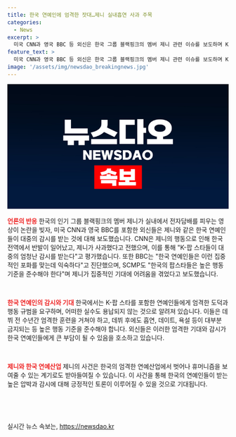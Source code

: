 ```yaml
---
title: 한국 연예인에 엄격한 잣대…제니 실내흡연 사과 주목
categories:
  - News
excerpt: >
  미국 CNN과 영국 BBC 등 외신은 한국 그룹 블랙핑크의 멤버 제니 관련 이슈를 보도하며 K-팝 스타들이 대중의 엄청난 감시를 받는다고 지적했다. 이와 관련해 제니가 사과한 사실과 함께 한국 연예인들이 엄격한 도덕·행동 규범을 준수해야 하는 압력을 다루고 있다. 홍콩 사우스차이나모닝포스트(SCMP)도 한국의 팝스타들은 데뷔 전 수년간 엄격한 훈련을 받는데, 데뷔 초기에는 흡연, 데이트, 욕설 등이 대부분 금지되는 등 높은 행동 기준을 준수해야 한다고 전하며 제니가 이를 겪었다고 언급했다.
feature_text: >
  미국 CNN과 영국 BBC 등 외신은 한국 그룹 블랙핑크의 멤버 제니 관련 이슈를 보도하며 K-팝 스타들이 대중의 엄청난 감시를 받는다고 지적했다. 이와 관련해 제니가 사과한 사실과 함께 한국 연예인들이 엄격한 도덕·행동 규범을 준수해야 하는 압력을 다루고 있다. 홍콩 사우스차이나모닝포스트(SCMP)도 한국의 팝스타들은 데뷔 전 수년간 엄격한 훈련을 받는데, 데뷔 초기에는 흡연, 데이트, 욕설 등이 대부분 금지되는 등 높은 행동 기준을 준수해야 한다고 전하며 제니가 이를 겪었다고 언급했다.
image: '/assets/img/newsdao_breakingnews.jpg'
---
```


<p><img src="/assets/img/newsdao_breakingnews.jpg" alt="implanttips 속보" /></p>

<p><b><span style="color: #ee2323;">언론의 반응</span></b>
한국의 인기 그룹 블랙핑크의 멤버 제니가 실내에서 전자담배를 피우는 영상이 논란을 빚자, 미국 CNN과 영국 BBC를 포함한 외신들은 제니와 같은 한국 연예인들이 대중의 감시를 받는 것에 대해 보도했습니다. CNN은 제니의 행동으로 인해 한국 전역에서 반발이 일어났고, 제니가 사과했다고 전했으며, 이를 통해 "K-팝 스타들이 대중의 엄청난 감시를 받는다"고 평가했습니다. 또한 BBC는 "한국 연예인들은 이런 집중적인 포화를 맞는데 익숙하다"고 진단했으며, SCMP도 "한국의 팝스타들은 높은 행동 기준을 준수해야 한다"며 제니가 집중적인 기대에 어려움을 겪었다고 보도했습니다.</p>

<p data-ke-size="size16">&nbsp;</p>

<p><b><span style="color: #ee2323;">한국 연예인의 감시와 기대</span></b>
한국에서는 K-팝 스타를 포함한 연예인들에게 엄격한 도덕과 행동 규범을 요구하며, 어떠한 실수도 용납되지 않는 것으로 알려져 있습니다. 이들은 데뷔 전 수년간 엄격한 훈련을 거쳐야 하고, 데뷔 후에도 흡연, 데이트, 욕설 등이 대부분 금지되는 등 높은 행동 기준을 준수해야 합니다. 외신들은 이러한 엄격한 기대와 감시가 한국 연예인들에게 큰 부담이 될 수 있음을 호소하고 있습니다.</p>

<p data-ke-size="size16">&nbsp;</p>

<p><b><span style="color: #ee2323;">제니와 한국 연예산업</span></b>
제니의 사건은 한국의 엄격한 연예산업에서 벗어나 휴머니즘을 보여줄 수 있는 계기로도 받아들여질 수 있습니다. 이 사건을 통해 한국의 연예인들이 받는 높은 압박과 감시에 대해 긍정적인 토론이 이루어질 수 있을 것으로 기대됩니다.</p>

<p data-ke-size="size16">&nbsp;</p>

<p data-ke-size="size16">&nbsp;</p>
실시간 뉴스 속보는, <a href="https://newsdao.kr" rel="dofollow">https://newsdao.kr</a>


